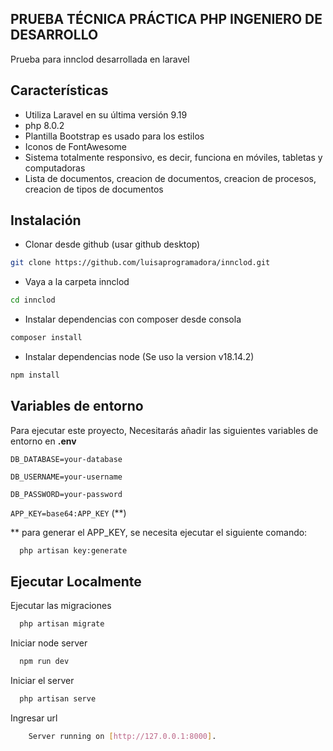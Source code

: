 ## PRUEBA TÉCNICA PRÁCTICA PHP INGENIERO DE DESARROLLO
Prueba para innclod desarrollada en laravel

## Características

-   Utiliza Laravel en su última versión 9.19 
-   php 8.0.2
-   Plantilla Bootstrap es usado para los estilos
-   Iconos de FontAwesome
-   Sistema totalmente responsivo, es decir, funciona en móviles, tabletas y computadoras
-   Lista de documentos, creacion de documentos, creacion de procesos, creacion de tipos de documentos

## Instalación 

-  Clonar desde github (usar github desktop)
  ```bash
  git clone https://github.com/luisaprogramadora/innclod.git
  ```
-  Vaya a la carpeta innclod
  ```bash
  cd innclod
  ```
-  Instalar dependencias con composer desde consola
  ```bash
  composer install
  ```
-  Instalar dependencias node (Se uso la version v18.14.2)
  ```bash
  npm install
  ```
  ## Variables de entorno

Para ejecutar este proyecto, Necesitarás añadir las siguientes variables de entorno en **.env**

`DB_DATABASE=your-database`

`DB_USERNAME=your-username`

`DB_PASSWORD=your-password`

`APP_KEY=base64:APP_KEY` (**)

** para generar el APP_KEY, se necesita ejecutar el siguiente comando:

```bash
  php artisan key:generate
```
## Ejecutar Localmente

Ejecutar las migraciones
```bash
  php artisan migrate
```
Iniciar node server
```bash
  npm run dev
```
Iniciar el server
```bash
  php artisan serve
```
Ingresar url
```bash
    Server running on [http://127.0.0.1:8000]. 
```







  

